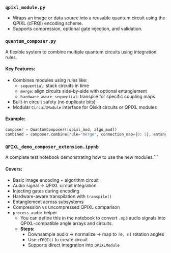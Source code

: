 ### `qpixl_module.py`
- Wraps an image or data source into a reusable quantum circuit using the QPIXL (cFRQI) encoding scheme.
- Supports compression, optional gate injection, and validation.
### `quantum_composer.py`

A flexible system to combine multiple quantum circuits using integration rules.

#### Key Features:

* Combines modules using rules like:
    * `sequential`: stack circuits in time
    * `merge`: align circuits side-by-side with optional entanglement
    * `hardware_aware_sequential`: transpile for specific coupling maps
* Built-in circuit safety (no duplicate bits)
* Modular `CircuitModule` interface for Qiskit circuits or QPIXL modules

#### Example:

```python
composer = QuantumComposer([qpixl_mod, algo_mod])
combined = composer.combine(rule="merge", connection_map={0: 5}, entangle_type="cx")
``````
### `QPIXL_demo_composer_extension.ipynb`

A complete test notebook demonstrating how to use the new modules.```

#### Covers:

* Basic image encoding + algorithm circuit
* Audio signal → QPIXL circuit integration
* Injecting gates during encoding
* Hardware-aware transpilation with `transpile()`
* Entanglement across subsystems
* Compression vs uncompressed QPIXL comparison
* `process_audio` helper 
    * You can define this in the notebook to convert `.mp3` audio signals into QPIXL-compatible angle arrays and circuits.
    * **Steps:**
        * Downsample audio → normalize → map to `[0, π]` rotation angles
        * Use `cFRQI()` to create circuit
        * Supports direct integration into `QPIXLModule`
